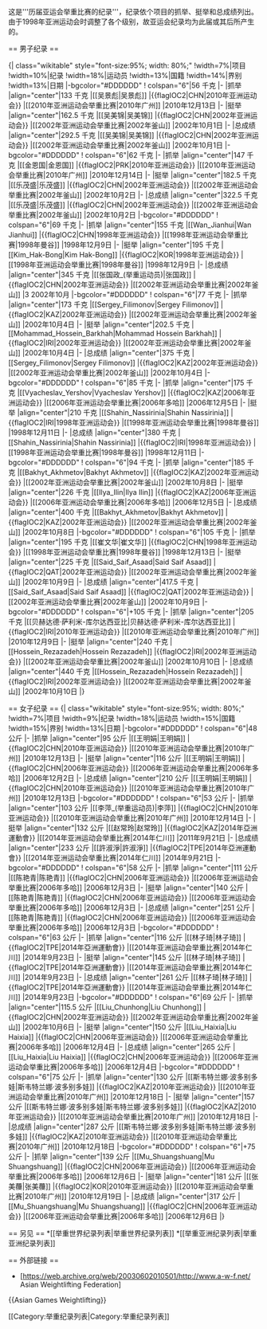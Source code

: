 这是'''历届亚运会举重比赛的纪录'''，纪录依个项目的抓举、挺举和总成绩列出。由于1998年亚洲运动会时调整了各个级别，故亚运会纪录均为此届或其后所产生的。

== 男子纪录 ==

{| class="wikitable" style="font-size:95%; width: 80%;"
!width=7%|项目
!width=10%|纪录
!width=18%|运动员
!width=13%|国籍
!width=14%|界别
!width=13%|日期
|-bgcolor="#DDDDDD"
! colspan="6"|56 千克
|-
|抓举
|align="center"|133 千克
|[[吴景彪|吴景彪]]
|{{flagIOC2|CHN|2010年亚洲运动会}}
|[[2010年亚洲运动会举重比赛|2010年广州]]
|2010年12月13日
|-
|挺举
|align="center"|162.5 千克
|[[吴美锦|吴美锦]]
|{{flagIOC2|CHN|2002年亚洲运动会}}
|[[2002年亚洲运动会举重比赛|2002年釜山]]
|2002年10月1日
|-
|总成绩
|align="center"|292.5 千克
|[[吴美锦|吴美锦]]
|{{flagIOC2|CHN|2002年亚洲运动会}}
|[[2002年亚洲运动会举重比赛|2002年釜山]]
|2002年10月1日
|-bgcolor="#DDDDDD"
! colspan="6"|62 千克
|-
|抓举
|align="center"|147 千克
|[[金恩国|金恩国]]
|{{flagIOC2|PRK|2010年亚洲运动会}}
|[[2010年亚洲运动会举重比赛|2010年广州]]
|2010年12月14日
|-
|挺举
|align="center"|182.5 千克
|[[乐茂盛|乐茂盛]]
|{{flagIOC2|CHN|2002年亚洲运动会}}
|[[2002年亚洲运动会举重比赛|2002年釜山]]
|2002年10月2日
|-
|总成绩
|align="center"|322.5 千克
|[[乐茂盛|乐茂盛]]
|{{flagIOC2|CHN|2002年亚洲运动会}}
|[[2002年亚洲运动会举重比赛|2002年釜山]]
|2002年10月2日
|-bgcolor="#DDDDDD"
! colspan="6"|69 千克
|-
|抓举
|align="center"|155 千克
|[[Wan_Jianhui|Wan Jianhui]]
|{{flagIOC2|CHN|1998年亚洲运动会}}
|[[1998年亚洲运动会举重比赛|1998年曼谷]]
|1998年12月9日
|-
|挺举
|align="center"|195 千克
|[[Kim_Hak-Bong|Kim Hak-Bong]]
|{{flagIOC2|KOR|1998年亚洲运动会}}
|[[1998年亚洲运动会举重比赛|1998年曼谷]]
|1998年12月9日
|-
|总成绩
|align="center"|345 千克
|[[张国政_(举重运动员)|张国政]]
|{{flagIOC2|CHN|2002年亚洲运动会}}
|[[2002年亚洲运动会举重比赛|2002年釜山]]
|3 2002年10月
|-bgcolor="#DDDDDD"
! colspan="6"|77 千克
|-
|抓举
|align="center"|173 千克
|[[Sergey_Filimonov|Sergey Filimonov]]
|{{flagIOC2|KAZ|2002年亚洲运动会}}
|[[2002年亚洲运动会举重比赛|2002年釜山]]
|2002年10月4日
|-
|挺举
|align="center"|202.5 千克
|[[Mohammad_Hossein_Barkhah|Mohammad Hossein Barkhah]]
|{{flagIOC2|IRI|2002年亚洲运动会}}
|[[2002年亚洲运动会举重比赛|2002年釜山]]
|2002年10月4日
|-
|总成绩
|align="center"|375 千克
|[[Sergey_Filimonov|Sergey Filimonov]]
|{{flagIOC2|KAZ|2002年亚洲运动会}}
|[[2002年亚洲运动会举重比赛|2002年釜山]]
|2002年10月4日
|-bgcolor="#DDDDDD"
! colspan="6"|85 千克
|-
|抓举
|align="center"|175 千克
|[[Vyacheslav_Yershov|Vyacheslav Yershov]]
|{{flagIOC2|KAZ|2006年亚洲运动会}}
|[[2006年亚洲运动会举重比赛|2006年多哈]]
|2006年12月5日
|-
|挺举
|align="center"|210 千克
|[[Shahin_Nassirinia|Shahin Nassirinia]]
|{{flagIOC2|IRI|1998年亚洲运动会}}
|[[1998年亚洲运动会举重比赛|1998年曼谷]]
|1998年12月11日
|-
|总成绩
|align="center"|380 千克
|[[Shahin_Nassirinia|Shahin Nassirinia]]
|{{flagIOC2|IRI|1998年亚洲运动会}}
|[[1998年亚洲运动会举重比赛|1998年曼谷]]
|1998年12月11日
|-bgcolor="#DDDDDD"
! colspan="6"|94 千克
|-
|抓举
|align="center"|185 千克
|[[Bakhyt_Akhmetov|Bakhyt Akhmetov]]
|{{flagIOC2|KAZ|2002年亚洲运动会}}
|[[2002年亚洲运动会举重比赛|2002年釜山]]
|2002年10月8日
|-
|挺举
|align="center"|226 千克
|[[Ilya_Ilin|Ilya Ilin]]
|{{flagIOC2|KAZ|2006年亚洲运动会}}
|[[2006年亚洲运动会举重比赛|2006年多哈]]
|2006年12月5日
|-
|总成绩
|align="center"|400 千克
|[[Bakhyt_Akhmetov|Bakhyt Akhmetov]]
|{{flagIOC2|KAZ|2002年亚洲运动会}}
|[[2002年亚洲运动会举重比赛|2002年釜山]]
|2002年10月8日
|-bgcolor="#DDDDDD"
! colspan="6"|105 千克
|-
|抓举
|align="center"|195 千克
|[[崔文华|崔文华]]
|{{flagIOC2|CHN|1998年亚洲运动会}}
|[[1998年亚洲运动会举重比赛|1998年曼谷]]
|1998年12月13日
|-
|挺举
|align="center"|225 千克
|[[Said_Saif_Asaad|Said Saif Asaad]]
|{{flagIOC2|QAT|2002年亚洲运动会}}
|[[2002年亚洲运动会举重比赛|2002年釜山]]
|2002年10月9日
|-
|总成绩
|align="center"|417.5 千克
|[[Said_Saif_Asaad|Said Saif Asaad]]
|{{flagIOC2|QAT|2002年亚洲运动会}}
|[[2002年亚洲运动会举重比赛|2002年釜山]]
|2002年10月9日
|-bgcolor="#DDDDDD"
! colspan="6"|+105 千克
|-
|抓举
|align="center"|205 千克
|[[贝赫达德·萨利米-库尔达西亚比|贝赫达德·萨利米-库尔达西亚比]]
|{{flagIOC2|IRI|2010年亚洲运动会}}
|[[2010年亚洲运动会举重比赛|2010年广州]]
|2010年12月9日
|-
|挺举
|align="center"|240 千克
|[[Hossein_Rezazadeh|Hossein Rezazadeh]]
|{{flagIOC2|IRI|2002年亚洲运动会}}
|[[2002年亚洲运动会举重比赛|2002年釜山]]
|2002年10月10日
|-
|总成绩
|align="center"|440 千克
|[[Hossein_Rezazadeh|Hossein Rezazadeh]]
|{{flagIOC2|IRI|2002年亚洲运动会}}
|[[2002年亚洲运动会举重比赛|2002年釜山]]
|2002年10月10日
|}

== 女子纪录 ==
{| class="wikitable" style="font-size:95%; width: 80%;"
!width=7%|项目
!width=9%|纪录
!width=18%|运动员
!width=15%|国籍
!width=15%|界别
!width=13%|日期
|-bgcolor="#DDDDDD"
! colspan="6"|48 公斤
|-
|抓举
|align="center"|95 公斤
|[[王明娟|王明娟]]
|{{flagIOC2|CHN|2010年亚洲运动会}}
|[[2010年亚洲运动会举重比赛|2010年广州]]
|2010年12月13日
|-
|挺举
|align="center"|116 公斤
|[[王明娟|王明娟]]
|{{flagIOC2|CHN|2006年亚洲运动会}}
|[[2006年亚洲运动会举重比赛|2006年多哈]]
|2006年12月2日
|-
|总成绩
|align="center"|210 公斤
|[[王明娟|王明娟]]
|{{flagIOC2|CHN|2010年亚洲运动会}}
|[[2010年亚洲运动会举重比赛|2010年广州]]
|2010年12月13日
|-bgcolor="#DDDDDD"
! colspan="6"|53 公斤
|-
|抓举
|align="center"|103 公斤
|[[李萍_(举重运动员)|李萍]]
|{{flagIOC2|CHN|2010年亚洲运动会}}
|[[2010年亚洲运动会举重比赛|2010年广州]]
|2010年12月14日
|-
|挺举
|align="center"|132 公斤
|[[赵常玲|赵常玲]]
|{{flagIOC2|KAZ|2014年亞洲運動會}}
|[[2014年亚洲运动会举重比赛|2014年仁川]]
|2011年9月21日
|-
|总成绩
|align="center"|233 公斤
|[[許淑淨|許淑淨]]
|{{flagIOC2|TPE|2014年亞洲運動會}}
|[[2014年亚洲运动会举重比赛|2014年仁川]]
|2014年9月21日
|-bgcolor="#DDDDDD"
! colspan="6"|58 公斤
|-
|抓举
|align="center"|111 公斤
|[[陈艳青|陈艳青]]
|{{flagIOC2|CHN|2006年亚洲运动会}}
|[[2006年亚洲运动会举重比赛|2006年多哈]]
|2006年12月3日
|-
|挺举
|align="center"|140 公斤
|[[陈艳青|陈艳青]]
|{{flagIOC2|CHN|2006年亚洲运动会}}
|[[2006年亚洲运动会举重比赛|2006年多哈]]
|2006年12月3日
|-
|总成绩
|align="center"|251 公斤
|[[陈艳青|陈艳青]]
|{{flagIOC2|CHN|2006年亚洲运动会}}
|[[2006年亚洲运动会举重比赛|2006年多哈]]
|2006年12月3日
|-bgcolor="#DDDDDD"
! colspan="6"|63 公斤
|-
|抓举
|align="center"|116 公斤
|[[林子琦|林子琦]]
|{{flagIOC2|TPE|2014年亞洲運動會}}
|[[2014年亚洲运动会举重比赛|2014年仁川]]
|2014年9月23日
|-
|挺举
|align="center"|145 公斤
|[[林子琦|林子琦]]
|{{flagIOC2|TPE|2014年亞洲運動會}}
|[[2014年亚洲运动会举重比赛|2014年仁川]]
|2014年9月23日
|-
|总成绩
|align="center"|261 公斤
|[[林子琦|林子琦]]
|{{flagIOC2|TPE|2014年亞洲運動會}}
|[[2014年亚洲运动会举重比赛|2014年仁川]]
|2014年9月23日
|-bgcolor="#DDDDDD"
! colspan="6"|69 公斤
|-
|抓举
|align="center"|115.5 公斤
|[[Liu_Chunhong|Liu Chunhong]]
|{{flagIOC2|CHN|2002年亚洲运动会}}
|[[2002年亚洲运动会举重比赛|2002年釜山]]
|2002年10月6日
|-
|挺举
|align="center"|150 公斤
|[[Liu_Haixia|Liu Haixia]]
|{{flagIOC2|CHN|2006年亚洲运动会}}
|[[2006年亚洲运动会举重比赛|2006年多哈]]
|2006年12月4日
|-
|总成绩
|align="center"|265 公斤
|[[Liu_Haixia|Liu Haixia]]
|{{flagIOC2|CHN|2006年亚洲运动会}}
|[[2006年亚洲运动会举重比赛|2006年多哈]]
|2006年12月4日
|-bgcolor="#DDDDDD"
! colspan="6"|75 公斤
|-
|抓举
|align="center"|130 公斤
|[[斯韦特兰娜·波多别多娃|斯韦特兰娜·波多别多娃]]
|{{flagIOC2|KAZ|2010年亚洲运动会}}
|[[2010年亚洲运动会举重比赛|2010年广州]]
|2010年12月18日
|-
|挺举
|align="center"|157 公斤
|[[斯韦特兰娜·波多别多娃|斯韦特兰娜·波多别多娃]]
|{{flagIOC2|KAZ|2010年亚洲运动会}}
|[[2010年亚洲运动会举重比赛|2010年广州]]
|2010年12月18日
|-
|总成绩
|align="center"|287 公斤
|[[斯韦特兰娜·波多别多娃|斯韦特兰娜·波多别多娃]]
|{{flagIOC2|KAZ|2010年亚洲运动会}}
|[[2010年亚洲运动会举重比赛|2010年广州]]
|2010年12月18日
|-bgcolor="#DDDDDD"
! colspan="6"|+75 公斤
|-
|抓举
|align="center"|139 公斤
|[[Mu_Shuangshuang|Mu Shuangshuang]]
|{{flagIOC2|CHN|2006年亚洲运动会}}
|[[2006年亚洲运动会举重比赛|2006年多哈]]
|2006年12月6日
|-
|挺举
|align="center"|181 公斤
|[[张美蘉|张美蘉]]
|{{flagIOC2|KOR|2010年亚洲运动会}}
|[[2010年亚洲运动会举重比赛|2010年广州]]
|2010年12月19日
|-
|总成绩
|align="center"|317 公斤
|[[Mu_Shuangshuang|Mu Shuangshuang]]
|{{flagIOC2|CHN|2006年亚洲运动会}}
|[[2006年亚洲运动会举重比赛|2006年多哈]]
|2006年12月6日
|}

== 另见 ==
*[[举重世界纪录列表|举重世界纪录列表]]
*[[举重亚洲纪录列表|举重亚洲纪录列表]]

== 外部链接 ==
* [https://web.archive.org/web/20030602010501/http://www.a-w-f.net/ Asian Weightlifting Federation]

{{Asian Games Weightlifting}}

[[Category:举重纪录列表|Category:举重纪录列表]]